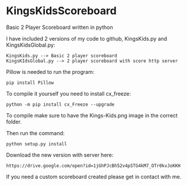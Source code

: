 # KingsKidsScoreboard
Basic 2 Player Scoreboard written in python


I have included 2 versions of my code to github, KingsKids.py and KingsKidsGlobal.py:

    KingsKids.py --> Basic 2 player scoreboard
    KingsKIdsGlobal.py --> 2 player scoreboard with score http server

Pillow is needed to run the program:

    pip install Pillow

To compile it yourself you need to install cx_freeze:

    python -m pip install cx_Freeze --upgrade
 
To compile  make sure to have the Kings-Kids.png image in the correct folder.

Then run the command:

    python setup.py install
    
Download the new version with server here:

    https://drive.google.com/open?id=1jGhPJcBh52v4pSTG4kM7_OTr0kvJoKKH

If you need a custom scoreboard created please get in contact with me.

